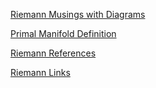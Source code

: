 [Riemann Musings with Diagrams](https://xorbkpt.github.io/Riemann-Hypothesis/)

[Primal Manifold Definition](https://xorbkpt.github.io/Riemann-Hypothesis/primal_manifold/)

[Riemann References](https://xorbkpt.github.io/Riemann-Hypothesis/riemann2/)

[Riemann Links](https://xorbkpt.github.io/Riemann-Hypothesis/riemann3/)




